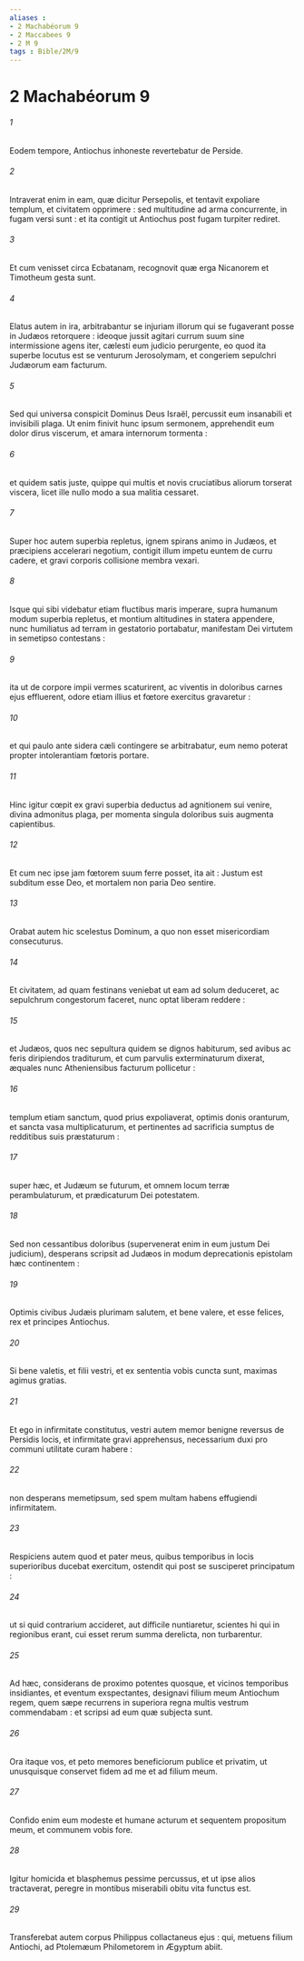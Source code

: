 ```yaml
---
aliases : 
- 2 Machabéorum 9
- 2 Maccabees 9
- 2 M 9
tags : Bible/2M/9
---
```


# 2 Machabéorum 9

###### 1
Eodem tempore, Antiochus inhoneste revertebatur de Perside.
###### 2
Intraverat enim in eam, quæ dicitur Persepolis, et tentavit expoliare templum, et civitatem opprimere : sed multitudine ad arma concurrente, in fugam versi sunt : et ita contigit ut Antiochus post fugam turpiter rediret.
###### 3
Et cum venisset circa Ecbatanam, recognovit quæ erga Nicanorem et Timotheum gesta sunt.
###### 4
Elatus autem in ira, arbitrabantur se injuriam illorum qui se fugaverant posse in Judæos retorquere : ideoque jussit agitari currum suum sine intermissione agens iter, cælesti eum judicio perurgente, eo quod ita superbe locutus est se venturum Jerosolymam, et congeriem sepulchri Judæorum eam facturum.
###### 5
Sed qui universa conspicit Dominus Deus Israël, percussit eum insanabili et invisibili plaga. Ut enim finivit hunc ipsum sermonem, apprehendit eum dolor dirus viscerum, et amara internorum tormenta :
###### 6
et quidem satis juste, quippe qui multis et novis cruciatibus aliorum torserat viscera, licet ille nullo modo a sua malitia cessaret.
###### 7
Super hoc autem superbia repletus, ignem spirans animo in Judæos, et præcipiens accelerari negotium, contigit illum impetu euntem de curru cadere, et gravi corporis collisione membra vexari.
###### 8
Isque qui sibi videbatur etiam fluctibus maris imperare, supra humanum modum superbia repletus, et montium altitudines in statera appendere, nunc humiliatus ad terram in gestatorio portabatur, manifestam Dei virtutem in semetipso contestans :
###### 9
ita ut de corpore impii vermes scaturirent, ac viventis in doloribus carnes ejus effluerent, odore etiam illius et fœtore exercitus gravaretur :
###### 10
et qui paulo ante sidera cæli contingere se arbitrabatur, eum nemo poterat propter intolerantiam fœtoris portare.
###### 11
Hinc igitur cœpit ex gravi superbia deductus ad agnitionem sui venire, divina admonitus plaga, per momenta singula doloribus suis augmenta capientibus.
###### 12
Et cum nec ipse jam fœtorem suum ferre posset, ita ait : Justum est subditum esse Deo, et mortalem non paria Deo sentire.
###### 13
Orabat autem hic scelestus Dominum, a quo non esset misericordiam consecuturus.
###### 14
Et civitatem, ad quam festinans veniebat ut eam ad solum deduceret, ac sepulchrum congestorum faceret, nunc optat liberam reddere :
###### 15
et Judæos, quos nec sepultura quidem se dignos habiturum, sed avibus ac feris diripiendos traditurum, et cum parvulis exterminaturum dixerat, æquales nunc Atheniensibus facturum pollicetur :
###### 16
templum etiam sanctum, quod prius expoliaverat, optimis donis oranturum, et sancta vasa multiplicaturum, et pertinentes ad sacrificia sumptus de redditibus suis præstaturum :
###### 17
super hæc, et Judæum se futurum, et omnem locum terræ perambulaturum, et prædicaturum Dei potestatem.
###### 18
Sed non cessantibus doloribus (supervenerat enim in eum justum Dei judicium), desperans scripsit ad Judæos in modum deprecationis epistolam hæc continentem :
###### 19
Optimis civibus Judæis plurimam salutem, et bene valere, et esse felices, rex et principes Antiochus.
###### 20
Si bene valetis, et filii vestri, et ex sententia vobis cuncta sunt, maximas agimus gratias.
###### 21
Et ego in infirmitate constitutus, vestri autem memor benigne reversus de Persidis locis, et infirmitate gravi apprehensus, necessarium duxi pro communi utilitate curam habere :
###### 22
non desperans memetipsum, sed spem multam habens effugiendi infirmitatem.
###### 23
Respiciens autem quod et pater meus, quibus temporibus in locis superioribus ducebat exercitum, ostendit qui post se susciperet principatum :
###### 24
ut si quid contrarium accideret, aut difficile nuntiaretur, scientes hi qui in regionibus erant, cui esset rerum summa derelicta, non turbarentur.
###### 25
Ad hæc, considerans de proximo potentes quosque, et vicinos temporibus insidiantes, et eventum exspectantes, designavi filium meum Antiochum regem, quem sæpe recurrens in superiora regna multis vestrum commendabam : et scripsi ad eum quæ subjecta sunt.
###### 26
Ora itaque vos, et peto memores beneficiorum publice et privatim, ut unusquisque conservet fidem ad me et ad filium meum.
###### 27
Confido enim eum modeste et humane acturum et sequentem propositum meum, et communem vobis fore.
###### 28
Igitur homicida et blasphemus pessime percussus, et ut ipse alios tractaverat, peregre in montibus miserabili obitu vita functus est.
###### 29
Transferebat autem corpus Philippus collactaneus ejus : qui, metuens filium Antiochi, ad Ptolemæum Philometorem in Ægyptum abiit.
